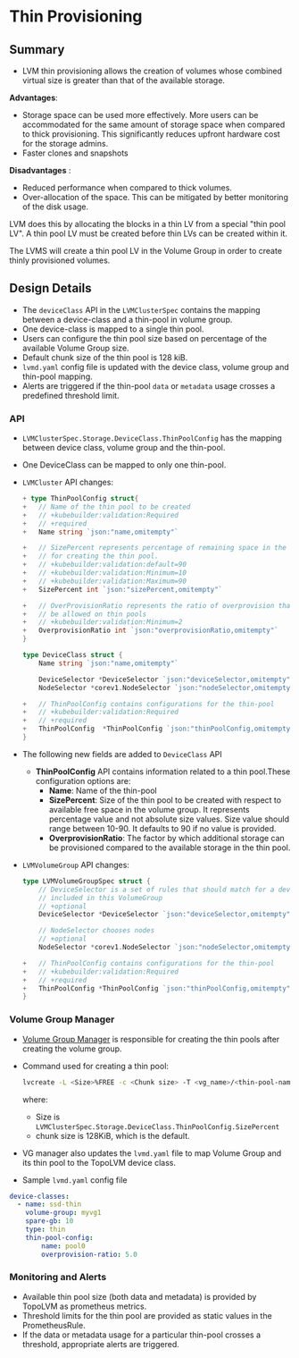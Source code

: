 # Thin Provisioning

## Summary
- LVM thin provisioning allows the creation of volumes whose combined virtual size is greater than that of the available storage.

**Advantages**:
- Storage space can be used more effectively. More users can be accommodated for the same amount of storage space when compared to thick provisioning. This significantly reduces upfront hardware cost for the storage admins.
- Faster clones and snapshots

**Disadvantages** :
- Reduced performance when compared to thick volumes.
- Over-allocation of the space. This can be mitigated by better monitoring of the disk usage.

LVM does this by allocating the blocks in a thin LV from a special "thin pool LV". A thin pool LV must be created before thin LVs can be created within it.

The LVMS will create a thin pool LV in the Volume Group in order to create thinly provisioned volumes.

## Design Details

- The `deviceClass` API in the `LVMClusterSpec` contains the mapping between a device-class and a thin-pool in volume group.
- One device-class is mapped to a single thin pool.
- Users can configure the thin pool size based on percentage of the available Volume Group size.
- Default chunk size of the thin pool is 128 kiB.
- `lvmd.yaml` config file is updated with the device class, volume group and thin-pool mapping.
- Alerts are triggered if the thin-pool `data` or `metadata` usage crosses a predefined threshold limit.

### API

- `LVMClusterSpec.Storage.DeviceClass.ThinPoolConfig` has the mapping between device class, volume group and the thin-pool.
- One DeviceClass can be mapped to only one thin-pool.

- `LVMCluster` API changes:
    ```go
    + type ThinPoolConfig struct{
    +   // Name of the thin pool to be created
    +   // +kubebuilder:validation:Required
    +   // +required
    +   Name string `json:"name,omitempty"`

    +   // SizePercent represents percentage of remaining space in the volume group that should be used
    +   // for creating the thin pool.
    +   // +kubebuilder:validation:default=90
    +   // +kubebuilder:validation:Minimum=10
    +   // +kubebuilder:validation:Maximum=90
    +   SizePercent int `json:"sizePercent,omitempty"`

    +   // OverProvisionRatio represents the ratio of overprovision that can
    +   // be allowed on thin pools
    +   // +kubebuilder:validation:Minimum=2
    +   OverprovisionRatio int `json:"overprovisionRatio,omitempty"`
    }

    type DeviceClass struct {
        Name string `json:"name,omitempty"`

        DeviceSelector *DeviceSelector `json:"deviceSelector,omitempty"`
        NodeSelector *corev1.NodeSelector `json:"nodeSelector,omitempty"`

    +   // ThinPoolConfig contains configurations for the thin-pool
    +   // +kubebuilder:validation:Required
    +   // +required
    +   ThinPoolConfig  *ThinPoolConfig `json:"thinPoolConfig,omitempty"`
    }
    ```

- The following new fields are added to `DeviceClass` API
    - **ThinPoolConfig** API contains information related to a thin pool.These configuration options are:
        - **Name**: Name of the thin-pool
        - **SizePercent**: Size of the thin pool to be created with respect to available free space in the volume group. It represents percentage value and not absolute size values. Size value should range between 10-90. It defaults to 90 if no value is provided.
        - **OverprovisionRatio**: The factor by which additional storage can be provisioned compared to the available storage in the thin pool.

- `LVMVolumeGroup` API changes:

    ```go
    type LVMVolumeGroupSpec struct {
        // DeviceSelector is a set of rules that should match for a device to be
        // included in this VolumeGroup
        // +optional
        DeviceSelector *DeviceSelector `json:"deviceSelector,omitempty"`

        // NodeSelector chooses nodes
        // +optional
        NodeSelector *corev1.NodeSelector `json:"nodeSelector,omitempty"`

    +   // ThinPoolConfig contains configurations for the thin-pool
    +   // +kubebuilder:validation:Required
    +   // +required
    +   ThinPoolConfig *ThinPoolConfig `json:"thinPoolConfig,omitempty"`
    }
    ```

### Volume Group Manager
- [Volume Group Manager](vg-manager.md) is responsible for creating the thin pools after creating the volume group.
- Command used for creating a thin pool:

    ```bash
    lvcreate -L <Size>%FREE -c <Chunk size> -T <vg_name>/<thin-pool-name>
    ```

    where:
    - Size is `LVMClusterSpec.Storage.DeviceClass.ThinPoolConfig.SizePercent`
    - chunk size is 128KiB, which is the default.

- VG manager also updates the `lvmd.yaml` file to map Volume Group and its thin pool to the TopoLVM device class.
- Sample `lvmd.yaml` config file

```yaml
device-classes:
  - name: ssd-thin
    volume-group: myvg1
    spare-gb: 10
    type: thin
    thin-pool-config:
        name: pool0
        overprovision-ratio: 5.0
```

### Monitoring and Alerts
- Available thin pool size (both data and metadata) is provided by TopoLVM as prometheus metrics.
- Threshold limits for the thin pool are provided as static values in the PrometheusRule.
- If the data or metadata usage for a particular thin-pool crosses a threshold, appropriate alerts are triggered.
